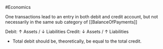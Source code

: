 #Economics 

One transactions lead to an entry in both debit and credit account, but not necessarily in the same sub category of [[BalanceOfPayments]]

Debit: $\uparrow$ Assets / $\downarrow$ Liabilities
Credit: $\downarrow$ Assets / $\uparrow$ Liabilities

- Total debit should be, theoretically, be equal to the total credit. 